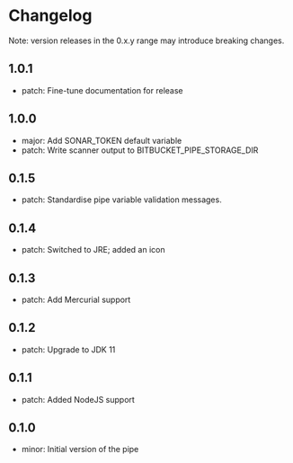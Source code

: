 # Changelog
Note: version releases in the 0.x.y range may introduce breaking changes.

## 1.0.1

- patch: Fine-tune documentation for release

## 1.0.0

- major: Add SONAR_TOKEN default variable
- patch: Write scanner output to BITBUCKET_PIPE_STORAGE_DIR

## 0.1.5

- patch: Standardise pipe variable validation messages.

## 0.1.4

- patch: Switched to JRE; added an icon

## 0.1.3

- patch: Add Mercurial support

## 0.1.2

- patch: Upgrade to JDK 11

## 0.1.1

- patch: Added NodeJS support

## 0.1.0

- minor: Initial version of the pipe

